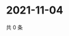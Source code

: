 # 2021-11-04

共 0 条

<!-- BEGIN WEIBO -->
<!-- 最后更新时间 Thu Nov 04 2021 04:00:31 GMT+0800 (China Standard Time) -->

<!-- END WEIBO -->

